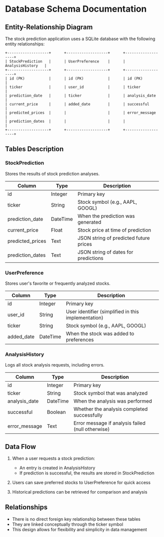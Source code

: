 # Database Schema Documentation

## Entity-Relationship Diagram

The stock prediction application uses a SQLite database with the following entity relationships:

```
+-------------------+      +-------------------+      +-------------------+
| StockPrediction   |      | UserPreference    |      | AnalysisHistory   |
+-------------------+      +-------------------+      +-------------------+
| id (PK)           |      | id (PK)           |      | id (PK)           |
| ticker            |      | user_id           |      | ticker            |
| prediction_date   |      | ticker            |      | analysis_date     |
| current_price     |      | added_date        |      | successful        |
| predicted_prices  |      |                   |      | error_message     |
| prediction_dates  |      |                   |      |                   |
+-------------------+      +-------------------+      +-------------------+
```

## Tables Description

### StockPrediction
Stores the results of stock prediction analyses.

| Column           | Type      | Description                                       |
|------------------|-----------|---------------------------------------------------|
| id               | Integer   | Primary key                                       |
| ticker           | String    | Stock symbol (e.g., AAPL, GOOGL)                  |
| prediction_date  | DateTime  | When the prediction was generated                 |
| current_price    | Float     | Stock price at time of prediction                 |
| predicted_prices | Text      | JSON string of predicted future prices            |
| prediction_dates | Text      | JSON string of dates for predictions              |

### UserPreference
Stores user's favorite or frequently analyzed stocks.

| Column     | Type      | Description                                       |
|------------|-----------|---------------------------------------------------|
| id         | Integer   | Primary key                                       |
| user_id    | String    | User identifier (simplified in this implementation)|
| ticker     | String    | Stock symbol (e.g., AAPL, GOOGL)                  |
| added_date | DateTime  | When the stock was added to preferences           |

### AnalysisHistory
Logs all stock analysis requests, including errors.

| Column        | Type      | Description                                       |
|---------------|-----------|---------------------------------------------------|
| id            | Integer   | Primary key                                       |
| ticker        | String    | Stock symbol that was analyzed                    |
| analysis_date | DateTime  | When the analysis was performed                   |
| successful    | Boolean   | Whether the analysis completed successfully       |
| error_message | Text      | Error message if analysis failed (null otherwise) |

## Data Flow

1. When a user requests a stock prediction:
   - An entry is created in AnalysisHistory
   - If prediction is successful, the results are stored in StockPrediction

2. Users can save preferred stocks to UserPreference for quick access

3. Historical predictions can be retrieved for comparison and analysis

## Relationships

- There is no direct foreign key relationship between these tables
- They are linked conceptually through the ticker symbol
- This design allows for flexibility and simplicity in data management
